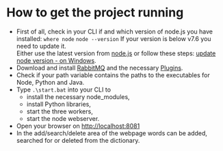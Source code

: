 # How to get the project running

- First of all, check in your CLI if and which version of node.js you have installed:
    ```where node```
    ```node --version```
    If your version is below v7.6 you need to update it.  
    Either use the latest version from [node.js](https://nodejs.org/en/download/) or follow these steps: [update node version - on Windows](./documentation/updateNodeVersion.md). 
- Download and install [RabbitMQ](https://www.rabbitmq.com/download.html) and the necessary [Plugins](https://www.rabbitmq.com/management.html). 
- Check if your path variable contains the paths to the executables for Node, Python and Java.
- Type ```.\start.bat``` into your CLI to 
   - install the necessary node_modules,  
   - install Python libraries,
   - start the three workers,
   - start the node webserver. 
- Open your browser on [http://localhost:8081](http://localhost:8081)
- In the add/search/delete area of the webpage words can be added, searched for or deleted from the dictionary.